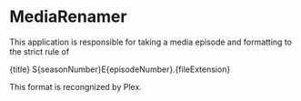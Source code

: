 # MediaRenamer

This application is responsible for taking a media episode and formatting to the strict rule
of 

{title} S{seasonNumber}E{episodeNumber}.{fileExtension}

This format is recongnized by Plex.
